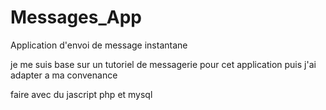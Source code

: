 # Messages_App
Application d'envoi de message instantane 

je me suis base sur un tutoriel de messagerie pour cet application puis 
j'ai adapter a ma convenance

faire avec du jascript php et mysql


